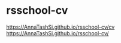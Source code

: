 # rsschool-cv
https://AnnaTashSi.github.io/rsschool-cv/cv \
https://AnnaTashSi.github.io/rsschool-cv/ 

